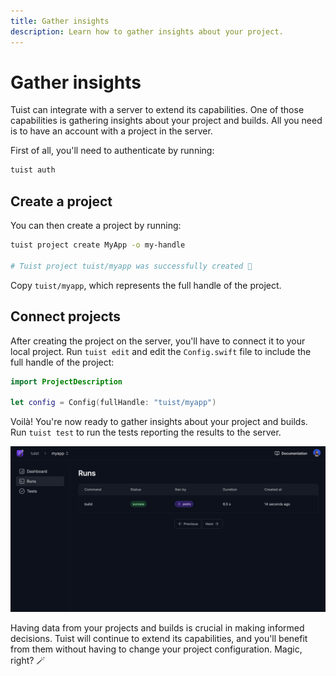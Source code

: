 ```yaml
---
title: Gather insights
description: Learn how to gather insights about your project.
---
```


# Gather insights

Tuist can integrate with a server to extend its capabilities. One of those capabilities is gathering insights about your project and builds. All you need is to have an account with a project in the server. 

First of all, you'll need to authenticate by running:

```bash
tuist auth
```

## Create a project

You can then create a project by running:

```bash
tuist project create MyApp -o my-handle

# Tuist project tuist/myapp was successfully created 🎉
```

Copy `tuist/myapp`, which represents the full handle of the project.

## Connect projects

After creating the project on the server, you'll have to connect it to your local project. Run `tuist edit` and edit the `Config.swift` file to include the full handle of the project:

```swift
import ProjectDescription

let config = Config(fullHandle: "tuist/myapp")
```

Voilà! You're now ready to gather insights about your project and builds. Run `tuist test` to run the tests reporting the results to the server.


![An image that shows a list of runs in the server](./images/runs.png)

Having data from your projects and builds is crucial in making informed decisions.
Tuist will continue to extend its capabilities, and you'll benefit from them without having to change your project configuration. Magic, right? 🪄